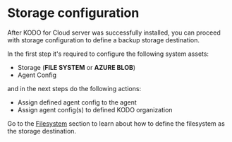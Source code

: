 # Storage configuration

After KODO for Cloud server was successfully installed, you can proceed with storage configuration to define a backup storage destination.

In the first step it's required to configure the following system assets:

* Storage (**FILE SYSTEM** or **AZURE BLOB**)
* Agent Config&#x20;

and in the next steps do the following actions:

* Assign defined agent config to the agent
* Assign agent config(s) to defined KODO organization

Go to the [Filesystem](https://storware.gitbook.io/kodo-for-cloud-office365/deployment/initial-configuration/storage-configuration/filesystem) section to learn about how to define the filesystem as the storage destination.
